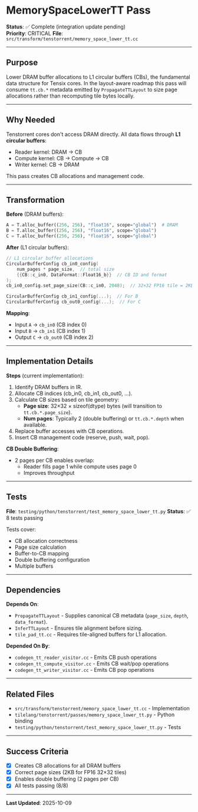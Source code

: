 # MemorySpaceLowerTT Pass

**Status**: ✅ Complete (integration update pending)  
**Priority**: CRITICAL
**File**: `src/transform/tenstorrent/memory_space_lower_tt.cc`

---

## Purpose

Lower DRAM buffer allocations to L1 circular buffers (CBs), the fundamental data structure for Tensix cores. In the layout-aware roadmap this pass will consume `tt.cb.*` metadata emitted by `PropagateTTLayout` to size page allocations rather than recomputing tile bytes locally.

---

## Why Needed

Tenstorrent cores don't access DRAM directly. All data flows through **L1 circular buffers**:
- Reader kernel: DRAM → CB
- Compute kernel: CB → Compute → CB
- Writer kernel: CB → DRAM

This pass creates CB allocations and management code.

---

## Transformation

**Before** (DRAM buffers):
```python
A = T.alloc_buffer((256, 256), "float16", scope="global")  # DRAM
B = T.alloc_buffer((256, 256), "float16", scope="global")
C = T.alloc_buffer((256, 256), "float16", scope="global")
```

**After** (L1 circular buffers):
```cpp
// L1 circular buffer allocations
CircularBufferConfig cb_in0_config(
    num_pages * page_size,  // total size
    {{CB::c_in0, DataFormat::Float16_b}}  // CB ID and format
);
cb_in0_config.set_page_size(CB::c_in0, 2048);  // 32×32 FP16 tile = 2KB

CircularBufferConfig cb_in1_config(...);  // For B
CircularBufferConfig cb_out0_config(...);  // For C
```

**Mapping**:
- Input `A` → `cb_in0` (CB index 0)
- Input `B` → `cb_in1` (CB index 1)
- Output `C` → `cb_out0` (CB index 2)

---

## Implementation Details

**Steps** (current implementation):
1. Identify DRAM buffers in IR.
2. Allocate CB indices (cb_in0, cb_in1, cb_out0, ...).
3. Calculate CB sizes based on tile geometry:
   - **Page size**: 32×32 × sizeof(dtype) bytes (will transition to `tt.cb.*.page_size`).
   - **Num pages**: Typically 2 (double buffering) or `tt.cb.*.depth` when available.
4. Replace buffer accesses with CB operations.
5. Insert CB management code (reserve, push, wait, pop).

**CB Double Buffering**:
- 2 pages per CB enables overlap:
  - Reader fills page 1 while compute uses page 0
  - Improves throughput

---

## Tests

**File**: `testing/python/tenstorrent/test_memory_space_lower_tt.py`
**Status**: ✅ 8 tests passing

Tests cover:
- CB allocation correctness
- Page size calculation
- Buffer-to-CB mapping
- Double buffering configuration
- Multiple buffers

---

## Dependencies

**Depends On**:
- `PropagateTTLayout` - Supplies canonical CB metadata (`page_size`, `depth`, `data_format`).
- `InferTTLayout` - Ensures tile alignment before sizing.
- `tile_pad_tt.cc` - Requires tile-aligned buffers for L1 allocation.

**Depended On By**:
- `codegen_tt_reader_visitor.cc` - Emits CB push operations
- `codegen_tt_compute_visitor.cc` - Emits CB wait/pop operations
- `codegen_tt_writer_visitor.cc` - Emits CB pop operations

---

## Related Files

- `src/transform/tenstorrent/memory_space_lower_tt.cc` - Implementation
- `tilelang/tenstorrent/passes/memory_space_lower_tt.py` - Python binding
- `testing/python/tenstorrent/test_memory_space_lower_tt.py` - Tests

---

## Success Criteria

- [x] Creates CB allocations for all DRAM buffers
- [x] Correct page sizes (2KB for FP16 32×32 tiles)
- [x] Enables double buffering (2 pages per CB)
- [x] All tests passing (8/8)

---

**Last Updated**: 2025-10-09
